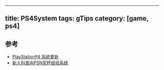 
---
title: PS4System
tags: gTips
category: [game, ps4]
---

## 参考
- [PlayStation®4 系統更新](https://asia.playstation.com/cht-hk/ps4/system-update/)
- [新人科普向PSN奖杯经验系统](http://psv.tgbus.com/forum/201403/20140327164237.shtml)
